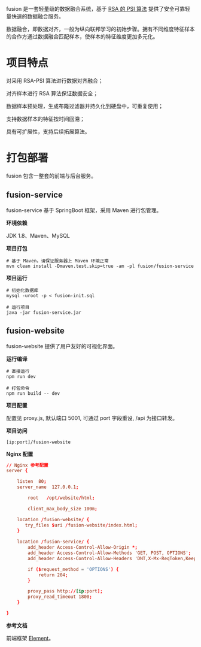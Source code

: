 fusion 是一套轻量级的数据融合系统，基于 [RSA 的 PSI 算法](https://encrypto.de/papers/KLSAP17.pdf) 提供了安全可靠轻量快速的数据融合服务。

数据融合，即数据对齐，一般为纵向联邦学习的初始步骤。拥有不同维度特征样本的合作方通过数据融合匹配样本，使样本的特征维度更加多元化。

 # 项目特点

对采用 RSA-PSI 算法进行数据对齐融合；

对齐样本进行 RSA 算法保证数据安全；

数据样本预处理，生成布隆过滤器并持久化到硬盘中，可重复使用；

支持数据样本的特征按时间回溯；

具有可扩展性，支持后续拓展算法。

# 打包部署

fusion 包含一整套的前端与后台服务。

## fusion-service

fusion-service 基于 SpringBoot 框架，采用 Maven 进行包管理。

**环境依赖**

JDK 1.8、Maven、MySQL

**项目打包**

```
# 基于 Maven，请保证服务器上 Maven 环境正常
mvn clean install -Dmaven.test.skip=true -am -pl fusion/fusion-service 
```

**项目运行**

```
# 初始化数据库
mysql -uroot -p < fusion-init.sql

# 运行项目
java -jar fusion-service.jar
```

## fusion-website

fusion-website 提供了用户友好的可视化界面。

**运行编译**

```shell
# 直接运行
npm run dev

# 打包命令
npm run build -- dev
```

**项目配置**

配置见 proxy.js, 默认端口 5001, 可通过 port 字段重设, /api 为接口转发。

**项目访问**

`[ip:port]/fusion-website`

**Nginx 配置**

```conf
// Nginx 参考配置
server {

  	listen  80;
  	server_name  127.0.0.1;

		root   /opt/website/html;

		client_max_body_size 100m;

    location /fusion-website/ {
       try_files $uri /fusion-website/index.html;
    }
    
    location /fusion-service/ {
    	add_header Access-Control-Allow-Origin *;
    	add_header Access-Control-Allow-Methods 'GET, POST, OPTIONS';
    	add_header Access-Control-Allow-Headers 'DNT,X-Mx-ReqToken,Keep-Alive,User-Agent,X-Requested-With,If-Modified-Since,Cache-Control,Content-Type,Authorization';

    	if ($request_method = 'OPTIONS') {
    		return 204;
		}

		proxy_pass http://[ip:port];
		proxy_read_timeout 1800;
    }

}
```

**参考文档**

前端框架  [Element](https://element.eleme.cn/#/zh-CN)。


